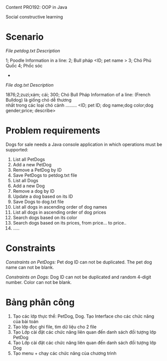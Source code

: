 Content
PRO192: OOP in Java

Social constructive learning 

# Scenario

_File petdog.txt_	           _Description_

1; Poodle                    Information in a line:
2; Bull pháp                 <ID; pet name >
3; Chó Phú Quốc
4; Phốc sóc

-

_File dog.txt_                                  _Description_

1876;2;zuzi;xám; cái; 300; Chó Bull Pháp        Information of a line:
(French Bulldog) là giống chó dễ thương         
nhất trong các loại chó cảnh ………                <ID; pet ID; dog name;dog color;dog gender;price; describe>


# Problem requirements

Dogs for sale needs a Java console application in which operations must be supported:

1. List all PetDogs
2. Add a new PetDog
3. Remove a PetDog by ID
4. Save PetDogs to petdog.txt file
5. List all Dogs
6. Add a new Dog
7. Remove a dog by ID
8. Update a dog based on its ID
9. Save Dogs to dog.txt file
10. List all dogs in ascending order of dog names
11. List all dogs in ascending order of dog prices
12. Search dogs based on its color
13. Search dogs based on its prices, from price… to price..
14. .....
 

# Constraints

_Constraints on PetDogs:_
Pet dog ID can not be duplicated.
The pet dog name can not be blank.

_Constraints on Dogs:_
Dog ID can not be duplicated and random 4-digit number.
Color can not be blank.


# Bảng phân công

1.	Tạo các lớp thực thể: PetDog, Dog. Tạo Interface cho các chức năng của bài toán
2.	Tạo lớp đọc ghi file, tìm dữ liệu cho 2 file
3.	Tạo Lớp cài đặt các chức năng liên quan đến danh sách đối tượng lớp PetDog
4.	Tạo Lớp cài đặt các chức năng liên quan đến danh sách đối tượng lớp Dog
5.	Tạo menu + chạy các chức năng của chương trình

